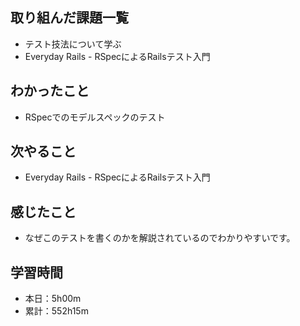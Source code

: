 ## 取り組んだ課題一覧
- テスト技法について学ぶ
- Everyday Rails - RSpecによるRailsテスト入門
## わかったこと
- RSpecでのモデルスペックのテスト
## 次やること
- Everyday Rails - RSpecによるRailsテスト入門
## 感じたこと
- なぜこのテストを書くのかを解説されているのでわかりやすいです。
## 学習時間
- 本日：5h00m
- 累計：552h15m
